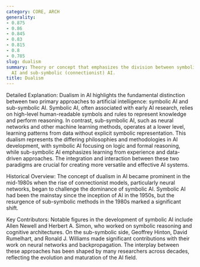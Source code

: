 ```yaml
---
category: CORE, ARCH
generality:
- 0.875
- 0.86
- 0.845
- 0.83
- 0.815
- 0.8
- 0.785
slug: dualism
summary: Theory or concept that emphasizes the division between symbolic (classical)
  AI and sub-symbolic (connectionist) AI.
title: Dualism
---
```


Detailed Explanation:
Dualism in AI highlights the fundamental distinction between two primary approaches to artificial intelligence: symbolic AI and sub-symbolic AI. Symbolic AI, often associated with early AI research, relies on high-level human-readable symbols and rules to represent knowledge and perform reasoning. In contrast, sub-symbolic AI, such as neural networks and other machine learning methods, operates at a lower level, learning patterns from data without explicit symbolic representation. This dualism represents the differing philosophies and methodologies in AI development, with symbolic AI focusing on logic and formal reasoning, while sub-symbolic AI emphasizes learning from experience and data-driven approaches. The integration and interaction between these two paradigms are crucial for creating more versatile and effective AI systems.

Historical Overview:
The concept of dualism in AI became prominent in the mid-1980s when the rise of connectionist models, particularly neural networks, began to challenge the dominance of symbolic AI. Symbolic AI had been the mainstay since the inception of AI in the 1950s, but the resurgence of sub-symbolic methods in the 1980s marked a significant shift.

Key Contributors:
Notable figures in the development of symbolic AI include Allen Newell and Herbert A. Simon, who worked on symbolic reasoning and cognitive architectures. On the sub-symbolic side, Geoffrey Hinton, David Rumelhart, and Ronald J. Williams made significant contributions with their work on neural networks and backpropagation. The interplay between these approaches has been shaped by many researchers across decades, reflecting the evolution and maturation of the AI field.